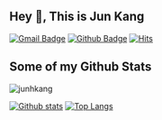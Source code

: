 ## Hey 👋, This is Jun Kang
[![Gmail Badge](https://img.shields.io/badge/-junhkang91@gmail.com-c14438?style=flat&logo=Gmail&logoColor=white&link=mailto:junhkang91@gmail.com)](mailto:junhkang91@gmail.com) [![Github Badge](https://img.shields.io/badge/-junhkang-grey?style=flat&logo=github&logoColor=white&link=https://github.com/junhkang/)](https://www.github.com/junhkang/) [![Hits](https://hits.seeyoufarm.com/api/count/incr/badge.svg?url=https%3A%2F%2Fgithub.com%2Fjunhkang&count_bg=%2379C83D&title_bg=%23555555&icon=&icon_color=%23E7E7E7&title=hits&edge_flat=false)](https://hits.seeyoufarm.com)
## Some of my Github Stats
<p align=left> <img src=https://komarev.com/ghpvc/?username=junhkang alt=junhkang /> </p>

[![Github stats](https://github-readme-stats.vercel.app/api?username=junhkang&show_icons=true&include_all_commits=true)](https://github.com/junhkang/github-readme-stats)
[![Top Langs](https://github-readme-stats.vercel.app/api/top-langs/?username=junhkang&layout=compact)](https://github.com/junhkang/github-readme-stats)
